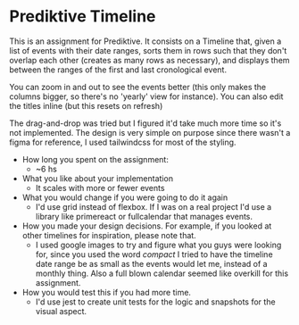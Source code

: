 # Prediktive Timeline

This is an assignment for Prediktive. It consists on a Timeline that, given a list of events with their date ranges, sorts them in rows such that they don't overlap each other (creates as many rows as necessary), and displays them between the ranges of the first and last cronological event.

You can zoom in and out to see the events better (this only makes the columns bigger, so there's no 'yearly' view for instance). You can also edit the titles inline (but this resets on refresh)

The drag-and-drop was tried but I figured it'd take much more time so it's not implemented.
The design is very simple on purpose since there wasn't a figma for reference, I used tailwindcss for most of the styling.

- How long you spent on the assignment:
  - ~6 hs
- What you like about your implementation
  - It scales with more or fewer events
- What you would change if you were going to do it again
  - I'd use grid instead of flexbox. If I was on a real project I'd use a library like primereact or fullcalendar that manages events.
- How you made your design decisions. For example, if you looked at other timelines for inspiration, please note that.
  - I used google images to try and figure what you guys were looking for, since you used the word _compact_ I tried to have the timeline date range be as small as the events would let me, instead of a monthly thing. Also a full blown calendar seemed like overkill for this assignment.
- How you would test this if you had more time.
  - I'd use jest to create unit tests for the logic and snapshots for the visual aspect.
